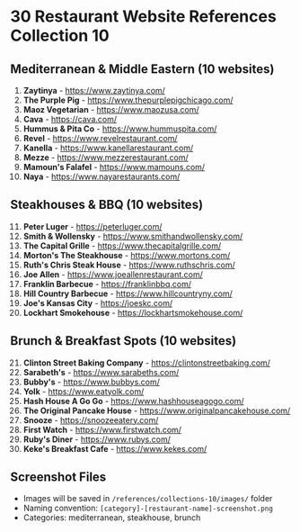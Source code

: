 # 30 Restaurant Website References Collection 10

## Mediterranean & Middle Eastern (10 websites)
1. **Zaytinya** - https://www.zaytinya.com/
2. **The Purple Pig** - https://www.thepurplepigchicago.com/
3. **Maoz Vegetarian** - https://www.maozusa.com/
4. **Cava** - https://cava.com/
5. **Hummus & Pita Co** - https://www.hummuspita.com/
6. **Revel** - https://www.revelrestaurant.com/
7. **Kanella** - https://www.kanellarestaurant.com/
8. **Mezze** - https://www.mezzerestaurant.com/
9. **Mamoun's Falafel** - https://www.mamouns.com/
10. **Naya** - https://www.nayarestaurants.com/

## Steakhouses & BBQ (10 websites)
11. **Peter Luger** - https://peterluger.com/
12. **Smith & Wollensky** - https://www.smithandwollensky.com/
13. **The Capital Grille** - https://www.thecapitalgrille.com/
14. **Morton's The Steakhouse** - https://www.mortons.com/
15. **Ruth's Chris Steak House** - https://www.ruthschris.com/
16. **Joe Allen** - https://www.joeallenrestaurant.com/
17. **Franklin Barbecue** - https://franklinbbq.com/
18. **Hill Country Barbecue** - https://www.hillcountryny.com/
19. **Joe's Kansas City** - https://joeskc.com/
20. **Lockhart Smokehouse** - https://lockhartsmokehouse.com/

## Brunch & Breakfast Spots (10 websites)
21. **Clinton Street Baking Company** - https://clintonstreetbaking.com/
22. **Sarabeth's** - https://www.sarabeths.com/
23. **Bubby's** - https://www.bubbys.com/
24. **Yolk** - https://www.eatyolk.com/
25. **Hash House A Go Go** - https://www.hashhouseagogo.com/
26. **The Original Pancake House** - https://www.originalpancakehouse.com/
27. **Snooze** - https://snoozeeatery.com/
28. **First Watch** - https://www.firstwatch.com/
29. **Ruby's Diner** - https://www.rubys.com/
30. **Keke's Breakfast Cafe** - https://www.kekes.com/

## Screenshot Files
- Images will be saved in `/references/collections-10/images/` folder
- Naming convention: `[category]-[restaurant-name]-screenshot.png`
- Categories: mediterranean, steakhouse, brunch